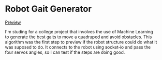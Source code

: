 # Robot Gait Generator

[Preview](https://github.com/LFSousa/robot-gait-generator "Preview the code in GitHub")

I'm studing for a college project that involves the use of Machine Learning to generate the best gaits to move a quadruped and avoid obstacles. 
This algorithm was the first step to preview if the robot structure could do what it was suposed to do. It connects to the robot using socket-io and pass the four servos angles, so I can test if the steps are doing good.